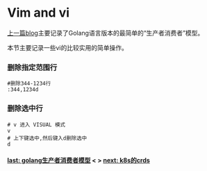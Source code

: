 # Vim and vi
[上一篇blog](https://minghuiyuan.github.io/myblog/contents/01-generator_consumer_model)主要记录了Golang语言版本的最简单的“生产者消费者”模型。

本节主要记录一些vi的比较实用的简单操作。

### 删除指定范围行
```
#删除344-1234行
:344,1234d
```

### 删除选中行
```
# v 进入 VISUAL 模式
v
# 上下键选中,然后键入d删除选中
d
```



#### [last: golang生产者消费者模型](https://minghuiyuan.github.io/myblog/contents/01-generator_consumer_model) < > [next: k8s的crds](https://minghuiyuan.github.io/myblog/contents/03-k8s_crds)